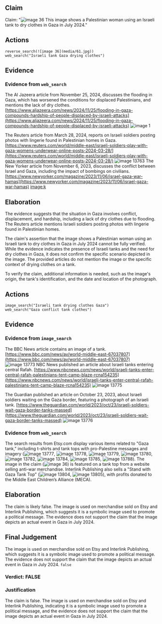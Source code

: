 ## Claim
Claim: "![image 36](media/61.jpg) This image shows a Palestinian woman using an Israeli tank to dry clothes in Gaza in July 2024."

## Actions
```
reverse_search(![image 36](media/61.jpg))
web_search("Israeli tank Gaza drying clothes")
```

## Evidence
### Evidence from `web_search`
The Al Jazeera article from November 25, 2024, discusses the flooding in Gaza, which has worsened the conditions for displaced Palestinians, and mentions the lack of dry clothes. [https://www.aljazeera.com/news/2024/11/25/flooding-in-gaza-compounds-hardship-of-people-displaced-by-israeli-attacks](https://www.aljazeera.com/news/2024/11/25/flooding-in-gaza-compounds-hardship-of-people-displaced-by-israeli-attacks) ![image 1](media/0.jpg)

The Reuters article from March 28, 2024, reports on Israeli soldiers posting photos with lingerie found in Palestinian homes in Gaza. [https://www.reuters.com/world/middle-east/israeli-soldiers-play-with-gaza-womens-underwear-online-posts-2024-03-28/](https://www.reuters.com/world/middle-east/israeli-soldiers-play-with-gaza-womens-underwear-online-posts-2024-03-28/) ![image 13763](media/2025-08-31_16-43-1756658620-093654.jpg) The New Yorker article from November 6, 2023, discusses the conflict between Israel and Gaza, including the impact of bombings on civilians. [https://www.newyorker.com/magazine/2023/11/06/israel-gaza-war-hamas](https://www.newyorker.com/magazine/2023/11/06/israel-gaza-war-hamas) <image:k>


## Elaboration
The evidence suggests that the situation in Gaza involves conflict, displacement, and hardship, including a lack of dry clothes due to flooding. The Reuters article mentions Israeli soldiers posting photos with lingerie found in Palestinian homes.

The claim's assertion that the image shows a Palestinian woman using an Israeli tank to dry clothes in Gaza in July 2024 cannot be fully verified. While the evidence indicates the presence of Israeli tanks and the need for dry clothes in Gaza, it does not confirm the specific scenario depicted in the image. The provided articles do not mention the image or the specific context of drying clothes on a tank.

To verify the claim, additional information is needed, such as the image's origin, the tank's identification, and the date and location of the photograph.


## Actions
```
image_search("Israeli tank drying clothes Gaza")
web_search("Gaza conflict tank clothes")
```

## Evidence
### Evidence from `image_search`
The BBC News article contains an image of a tank. [https://www.bbc.com/news/av/world-middle-east-67037807](https://www.bbc.com/news/av/world-middle-east-67037807) ![image 13773](media/2025-08-31_16-44-1756658648-477879.jpg) NBC News published an article about Israeli tanks entering central Rafah. [https://www.nbcnews.com/news/world/israeli-tanks-enter-central-rafah-palestinians-tent-camp-blaze-rcna154235](https://www.nbcnews.com/news/world/israeli-tanks-enter-central-rafah-palestinians-tent-camp-blaze-rcna154235) ![image 13775](media/2025-08-31_16-44-1756658648-604521.jpg)

The Guardian published an article on October 23, 2023, about Israeli soldiers waiting on the Gaza border, featuring a photograph of an Israeli tank. [https://www.theguardian.com/world/2023/oct/23/israeli-soldiers-wait-gaza-border-tanks-massed](https://www.theguardian.com/world/2023/oct/23/israeli-soldiers-wait-gaza-border-tanks-massed) ![image 13776](media/2025-08-31_16-44-1756658648-827943.jpg)


### Evidence from `web_search`
The search results from Etsy.com display various items related to "Gaza tank," including t-shirts and tank tops with pro-Palestine messages and imagery (![image 13777](media/2025-08-31_16-44-1756658668-687054.jpg), ![image 13778](media/2025-08-31_16-44-1756658669-067840.jpg), ![image 13779](media/2025-08-31_16-44-1756658669-335995.jpg), ![image 13780](media/2025-08-31_16-44-1756658669-730763.jpg), ![image 13782](media/2025-08-31_16-44-1756658670-216195.jpg), ![image 13784](media/2025-08-31_16-44-1756658670-801934.jpg), ![image 13785](media/2025-08-31_16-44-1756658671-233493.jpg), ![image 13788](media/2025-08-31_16-44-1756658671-852407.jpg)). The image in the claim (![image 36](media/61.jpg)) is featured on a tank top from a website selling anti-war merchandise. Interlink Publishing also sells a "Stand with Gaza Tank Top" (![image 13804](media/2025-08-31_16-45-1756658747-341269.jpg), ![image 13805](media/2025-08-31_16-45-1756658747-964999.jpg)), with profits donated to the Middle East Children’s Alliance (MECA).


## Elaboration
The claim is likely false. The image is used on merchandise sold on Etsy and Interlink Publishing, which suggests it is a symbolic image used to promote a political message. The evidence does not support the claim that the image depicts an actual event in Gaza in July 2024.


## Final Judgement
The image is used on merchandise sold on Etsy and Interlink Publishing, which suggests it is a symbolic image used to promote a political message. The evidence does not support the claim that the image depicts an actual event in Gaza in July 2024. `false`

### Verdict: FALSE

### Justification
The claim is false. The image is used on merchandise sold on Etsy and Interlink Publishing, indicating it is a symbolic image used to promote a political message, and the evidence does not support the claim that the image depicts an actual event in Gaza in July 2024.
